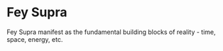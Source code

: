 # Fey Supra

Fey Supra manifest as the fundamental building blocks of reality - time, space, energy, etc.